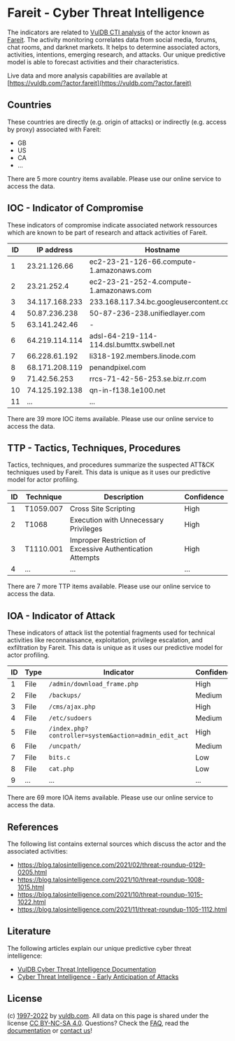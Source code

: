 # Fareit - Cyber Threat Intelligence

The indicators are related to [VulDB CTI analysis](https://vuldb.com/?kb.cti) of the actor known as [Fareit](https://vuldb.com/?actor.fareit). The activity monitoring correlates data from social media, forums, chat rooms, and darknet markets. It helps to determine associated actors, activities, intentions, emerging research, and attacks. Our unique predictive model is able to forecast activities and their characteristics.

Live data and more analysis capabilities are available at [https://vuldb.com/?actor.fareit](https://vuldb.com/?actor.fareit)

## Countries

These countries are directly (e.g. origin of attacks) or indirectly (e.g. access by proxy) associated with Fareit:

* GB
* US
* CA
* ...

There are 5 more country items available. Please use our online service to access the data.

## IOC - Indicator of Compromise

These indicators of compromise indicate associated network ressources which are known to be part of research and attack activities of Fareit.

ID | IP address | Hostname | Confidence
-- | ---------- | -------- | ----------
1 | 23.21.126.66 | ec2-23-21-126-66.compute-1.amazonaws.com | Medium
2 | 23.21.252.4 | ec2-23-21-252-4.compute-1.amazonaws.com | Medium
3 | 34.117.168.233 | 233.168.117.34.bc.googleusercontent.com | Medium
4 | 50.87.236.238 | 50-87-236-238.unifiedlayer.com | High
5 | 63.141.242.46 | - | High
6 | 64.219.114.114 | adsl-64-219-114-114.dsl.bumttx.swbell.net | High
7 | 66.228.61.192 | li318-192.members.linode.com | High
8 | 68.171.208.119 | penandpixel.com | High
9 | 71.42.56.253 | rrcs-71-42-56-253.se.biz.rr.com | High
10 | 74.125.192.138 | qn-in-f138.1e100.net | High
11 | ... | ... | ...

There are 39 more IOC items available. Please use our online service to access the data.

## TTP - Tactics, Techniques, Procedures

Tactics, techniques, and procedures summarize the suspected ATT&CK techniques used by Fareit. This data is unique as it uses our predictive model for actor profiling.

ID | Technique | Description | Confidence
-- | --------- | ----------- | ----------
1 | T1059.007 | Cross Site Scripting | High
2 | T1068 | Execution with Unnecessary Privileges | High
3 | T1110.001 | Improper Restriction of Excessive Authentication Attempts | High
4 | ... | ... | ...

There are 7 more TTP items available. Please use our online service to access the data.

## IOA - Indicator of Attack

These indicators of attack list the potential fragments used for technical activities like reconnaissance, exploitation, privilege escalation, and exfiltration by Fareit. This data is unique as it uses our predictive model for actor profiling.

ID | Type | Indicator | Confidence
-- | ---- | --------- | ----------
1 | File | `/admin/download_frame.php` | High
2 | File | `/backups/` | Medium
3 | File | `/cms/ajax.php` | High
4 | File | `/etc/sudoers` | Medium
5 | File | `/index.php?controller=system&action=admin_edit_act` | High
6 | File | `/uncpath/` | Medium
7 | File | `bits.c` | Low
8 | File | `cat.php` | Low
9 | ... | ... | ...

There are 69 more IOA items available. Please use our online service to access the data.

## References

The following list contains external sources which discuss the actor and the associated activities:

* https://blog.talosintelligence.com/2021/02/threat-roundup-0129-0205.html
* https://blog.talosintelligence.com/2021/10/threat-roundup-1008-1015.html
* https://blog.talosintelligence.com/2021/10/threat-roundup-1015-1022.html
* https://blog.talosintelligence.com/2021/11/threat-roundup-1105-1112.html

## Literature

The following articles explain our unique predictive cyber threat intelligence:

* [VulDB Cyber Threat Intelligence Documentation](https://vuldb.com/?kb.cti)
* [Cyber Threat Intelligence - Early Anticipation of Attacks](https://www.scip.ch/en/?labs.20201022)

## License

(c) [1997-2022](https://vuldb.com/?kb.changelog) by [vuldb.com](https://vuldb.com/?kb.about). All data on this page is shared under the license [CC BY-NC-SA 4.0](https://creativecommons.org/licenses/by-nc-sa/4.0/). Questions? Check the [FAQ](https://vuldb.com/?kb.faq), read the [documentation](https://vuldb.com/?kb) or [contact us](https://vuldb.com/?contact)!
